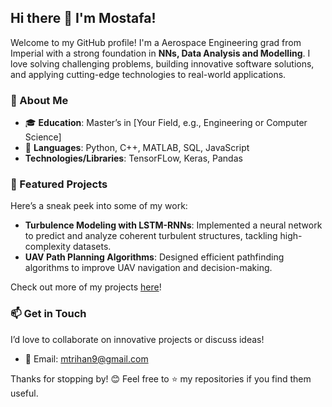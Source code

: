 ## Hi there 👋 I'm Mostafa!

Welcome to my GitHub profile! I'm a Aerospace Engineering grad from Imperial with a strong foundation in **NNs, Data Analysis and Modelling**. I love solving challenging problems, building innovative software solutions, and applying cutting-edge technologies to real-world applications.

### 🌟 About Me
- 🎓 **Education**: Master’s in [Your Field, e.g., Engineering or Computer Science]  
- 🔧 **Languages**: Python, C++, MATLAB, SQL, JavaScript  
- **Technologies/Libraries**: TensorFLow, Keras, Pandas

### 🔭 Featured Projects
Here’s a sneak peek into some of my work:
- **Turbulence Modeling with LSTM-RNNs**: Implemented a neural network to predict and analyze coherent turbulent structures, tackling high-complexity datasets.  
- **UAV Path Planning Algorithms**: Designed efficient pathfinding algorithms to improve UAV navigation and decision-making.  

Check out more of my projects [here](https://github.com/mt1520?tab=repositories)!

### 📫 Get in Touch
I’d love to collaborate on innovative projects or discuss ideas!  
- 📧 Email: [mtrihan9@gmail.com](mailto:mtrihan9@gmail.com)

Thanks for stopping by! 😊 Feel free to ⭐️ my repositories if you find them useful.
<!--
**Mt1520/mt1520** is a ✨ _special_ ✨ repository because its `README.md` (this file) appears on your GitHub profile.

Here are some ideas to get you started:

- 🔭 I’m currently working on ...
- 🌱 I’m currently learning ...
- 👯 I’m looking to collaborate on ...
- 🤔 I’m looking for help with ...
- 💬 Ask me about ...
- 📫 How to reach me: ...
- 😄 Pronouns: ...
- ⚡ Fun fact: ...
-->
